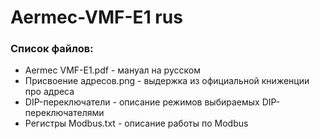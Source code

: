 # Aermec-VMF-E1 rus
### Список файлов:
* Aermec VMF-E1.pdf - мануал на русском
* Присвоение адресов.png - выдержка из официальной книженции про адреса
* DIP-переключатели - описание режимов выбираемых DIP-переключателями
* Регистры Modbus.txt - описание работы по Modbus
